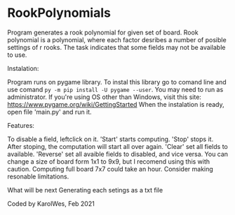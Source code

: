 # RookPolynomials
Program generates a rook polynomial for given set of board.
Rook polynomial is a polynomial, where each factor desribes a number of posible settings of r rooks.
The task indicates that some fields may not be available to use.

Instalation:

Program runs on pygame library. To instal this library go to comand line and use comand `py -m pip install -U pygame --user`. You may need to run as administrator.
If you're using OS other than Windows, visit this site: https://www.pygame.org/wiki/GettingStarted
When the instalation is ready, open file 'main.py' and run it.

Features:

To disable a field, leftclick on it.
'Start' starts computing. 'Stop' stops it. After stoping, the computation will start all over again.
'Clear' set all fields to available.
'Reverse' set all avaible fields to disabled, and vice versa.
You can change a size of board form 1x1 to 9x9, but I recomend using this with caution. Computing full board 7x7 could take an hour. Consider making resonable limitations.

What will be next
Generating each setings as a txt file

Coded by KarolWes, Feb 2021
